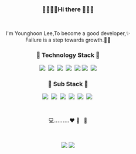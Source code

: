 
<h3 align="center">👋👋👋👋Hi there 👋👋👋</h3>
<br>
<p align="center"> 
I'm Younghoon Lee,To become a good developer,✨<br>
  Failure is a step towards growth.🏃💦
</p>


<h3 align="center">🌴 Technology Stack 🌴</h3>
<p align="center">
  <img src="https://img.shields.io/badge/-Spring-red"/>&nbsp
    <img src="https://img.shields.io/badge/-SpringJPA-orange"/>&nbsp
    <img src="https://img.shields.io/badge/-Spring data JPA-yellow"/>&nbsp  
    <img src="https://img.shields.io/badge/-SpringMvc-green"/>&nbsp
    <img src="https://img.shields.io/badge/-QueryDSL-navy"/>
  <img src="https://img.shields.io/badge/-JAVA-blue"/>&nbsp
  <img src="https://img.shields.io/badge/-RDB-navy"/>
  <br>
</p>

<h3 align="center">🌱 Sub Stack 🌱</h3>
<p align="center">
  <img src="https://img.shields.io/badge/-React.js-blue"/>&nbsp
    <img src="https://img.shields.io/badge/-Mybatis-red"/>&nbsp
  <img src="https://img.shields.io/badge/-javaScript-red"/>&nbsp
  <img src="https://img.shields.io/badge/-css-blue"/>&nbsp
  <img src="https://img.shields.io/badge/-Jquery-orange"/>&nbsp
    <img src="https://img.shields.io/badge/-ajax-navy"/>&nbsp
</p>
<br>
<p align="center">
  💻<strong>.........</strong>❤️&nbsp🚴&nbsp&nbsp&nbsp💨
</p>
<br>
<p align="center">
<a href="https://www.instagram.com/younghoonyh/"><img src="https://img.shields.io/badge/instagram-d14836?style=flat-square&logo=instagram&logoColor=white"/></a>
<a href="https://dev0hoon.tistory.com/"><img src="https://img.shields.io/badge/-blog-navy"/></a>
</p>
